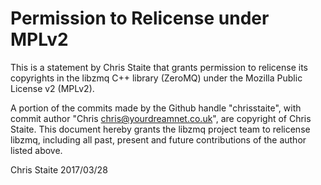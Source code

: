 # Permission to Relicense under MPLv2

This is a statement by Chris Staite that grants permission to relicense its
copyrights in the libzmq C++ library (ZeroMQ) under the Mozilla Public License
v2 (MPLv2).

A portion of the commits made by the Github handle "chrisstaite", with commit
author "Chris <chris@yourdreamnet.co.uk>", are copyright of Chris Staite.
This document hereby grants the libzmq project team to relicense libzmq, 
including all past, present and future contributions of the author listed
above.

Chris Staite
2017/03/28
